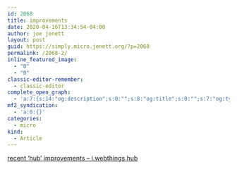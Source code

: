 ```yaml
---
id: 2068
title: improvements
date: 2020-04-16T13:34:54-04:00
author: joe jenett
layout: post
guid: https://simply.micro.jenett.org/?p=2068
permalink: /2068-2/
inline_featured_image:
  - "0"
  - "0"
classic-editor-remember:
  - classic-editor
complete_open_graph:
  - 'a:7:{s:14:"og:description";s:0:"";s:8:"og:title";s:0:"";s:7:"og:type";s:0:"";s:12:"twitter:card";s:7:"summary";s:15:"twitter:creator";s:0:"";s:19:"twitter:description";s:0:"";s:8:"og:image";s:0:"";}'
mf2_syndication:
  - 'a:0:{}'
categories:
  - micro
kind:
  - Article
---
```

[recent ‘hub’ improvements – i.webthings hub](https://iwebthings.jenett.org/recent-hub-improvements/ "recent ‘hub’ improvements – i.webthings hub")